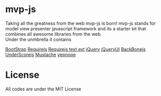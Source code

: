 mvp-js
=============
Taking all the greatness from the web mvp-js is born! mvp-js stands for model view presenter javascript framework and its a starter kit that combines all awesome libraries from the web.<br>
Under the unmbrella it contains 

<a href='http://twitter.github.com/bootstrap/'>BootStrap</a>
<a href='http://requirejs.org/'>Requirejs</a>
<a href='https://github.com/requirejs/text'>Requirejs text ext</a>
<a href='http://jquery.com'>jQuery</a>
<a href='http://jqueryui.com'>jQueryUI</a>
<a href='http://backbonejs.org/'>BackBonejs</a>
<a href='underscorejs.org'>UnderScorejs</a>
<a href='http://mustache.github.com'>Mustache</a>
<a href='http://yepnopejs.com'>yepnope</a>

License
======
All codes are under the MIT License

